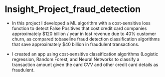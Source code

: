 # Insight_Project_fraud_detection

- In this project I developed a ML algorithm with a cost-sensitive loss function to detect False Positives that cost credit card companies approximately 
$120 billion / year in lost revenue due to 40% customer churn, as compared tobaseline fraud detection classification algorithms that save approximately 
$40 billion in fraudulent transactions.

- I created an app using cost-sensitive classification algorithms (Logistic regression, Random Forest, and Neural Networks to classify a transaction amount 
given the card CVV and other credit card details as fraudulent.
